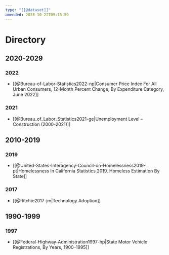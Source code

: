 ```yaml
---
type: "[[@dataset]]"
amended: 2025-10-22T09:15:59
---
```


# Directory
## 2020-2029
### 2022
- [[@Bureau-of-Labor-Statistics2022-np|Consumer Price Index For All Urban Consumers, 12-Month Percent Change, By Expenditure Category, June 2022]]
### 2021
- [[@Bureau_of_Labor_Statistics2021-ge|Unemployment Level – Construction (2000-2021)]]
## 2010-2019
### 2019
- [[@United-States-Interagency-Council-on-Homelessness2019-pt|Homelessness In California Statistics 2019. Homeless Estimation By State]]
### 2017
- [[@Ritchie2017-jm|Technology Adoption]]
## 1990-1999
### 1997
- [[@Federal-Highway-Administration1997-hp|State Motor Vehicle Registrations, By Years, 1900–1995]]
